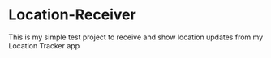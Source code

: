 # Location-Receiver
This is my simple test project to receive and show location updates from my Location Tracker app
